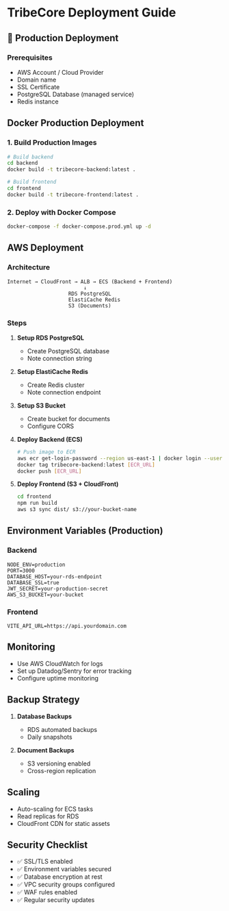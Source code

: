 # TribeCore Deployment Guide

## 🚀 Production Deployment

### Prerequisites

- AWS Account / Cloud Provider
- Domain name
- SSL Certificate
- PostgreSQL Database (managed service)
- Redis instance

## Docker Production Deployment

### 1. Build Production Images

```bash
# Build backend
cd backend
docker build -t tribecore-backend:latest .

# Build frontend
cd frontend
docker build -t tribecore-frontend:latest .
```

### 2. Deploy with Docker Compose

```bash
docker-compose -f docker-compose.prod.yml up -d
```

## AWS Deployment

### Architecture

```
Internet → CloudFront → ALB → ECS (Backend + Frontend)
                         ↓
                    RDS PostgreSQL
                    ElastiCache Redis
                    S3 (Documents)
```

### Steps

1. **Setup RDS PostgreSQL**
   - Create PostgreSQL database
   - Note connection string

2. **Setup ElastiCache Redis**
   - Create Redis cluster
   - Note connection endpoint

3. **Setup S3 Bucket**
   - Create bucket for documents
   - Configure CORS

4. **Deploy Backend (ECS)**
   ```bash
   # Push image to ECR
   aws ecr get-login-password --region us-east-1 | docker login --username AWS --password-stdin
   docker tag tribecore-backend:latest [ECR_URL]
   docker push [ECR_URL]
   ```

5. **Deploy Frontend (S3 + CloudFront)**
   ```bash
   cd frontend
   npm run build
   aws s3 sync dist/ s3://your-bucket-name
   ```

## Environment Variables (Production)

### Backend
```env
NODE_ENV=production
PORT=3000
DATABASE_HOST=your-rds-endpoint
DATABASE_SSL=true
JWT_SECRET=your-production-secret
AWS_S3_BUCKET=your-bucket
```

### Frontend
```env
VITE_API_URL=https://api.yourdomain.com
```

## Monitoring

- Use AWS CloudWatch for logs
- Set up Datadog/Sentry for error tracking
- Configure uptime monitoring

## Backup Strategy

1. **Database Backups**
   - RDS automated backups
   - Daily snapshots

2. **Document Backups**
   - S3 versioning enabled
   - Cross-region replication

## Scaling

- Auto-scaling for ECS tasks
- Read replicas for RDS
- CloudFront CDN for static assets

## Security Checklist

- ✅ SSL/TLS enabled
- ✅ Environment variables secured
- ✅ Database encryption at rest
- ✅ VPC security groups configured
- ✅ WAF rules enabled
- ✅ Regular security updates
